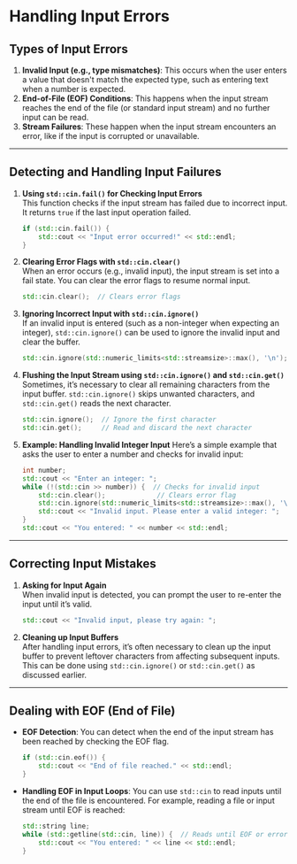 # Handling Input Errors

## **Types of Input Errors**

1. **Invalid Input (e.g., type mismatches)**: This occurs when the user enters a value that doesn't match the expected type, such as entering text when a number is expected.
2. **End-of-File (EOF) Conditions**: This happens when the input stream reaches the end of the file (or standard input stream) and no further input can be read.
3. **Stream Failures**: These happen when the input stream encounters an error, like if the input is corrupted or unavailable.

***

## **Detecting and Handling Input Failures**

1.  **Using `std::cin.fail()` for Checking Input Errors**\
    This function checks if the input stream has failed due to incorrect input. It returns `true` if the last input operation failed.

    ```cpp
    if (std::cin.fail()) {
        std::cout << "Input error occurred!" << std::endl;
    }
    ```
2.  **Clearing Error Flags with `std::cin.clear()`**\
    When an error occurs (e.g., invalid input), the input stream is set into a fail state. You can clear the error flags to resume normal input.

    ```cpp
    std::cin.clear();  // Clears error flags
    ```
3.  **Ignoring Incorrect Input with `std::cin.ignore()`**\
    If an invalid input is entered (such as a non-integer when expecting an integer), `std::cin.ignore()` can be used to ignore the invalid input and clear the buffer.

    ```cpp
    std::cin.ignore(std::numeric_limits<std::streamsize>::max(), '\n');
    ```
4.  **Flushing the Input Stream using `std::cin.ignore()` and `std::cin.get()`**\
    Sometimes, it’s necessary to clear all remaining characters from the input buffer. `std::cin.ignore()` skips unwanted characters, and `std::cin.get()` reads the next character.

    ```cpp
    std::cin.ignore();  // Ignore the first character
    std::cin.get();     // Read and discard the next character
    ```
5.  **Example: Handling Invalid Integer Input** Here’s a simple example that asks the user to enter a number and checks for invalid input:

    ```cpp
    int number;
    std::cout << "Enter an integer: ";
    while (!(std::cin >> number)) {  // Checks for invalid input
        std::cin.clear();             // Clears error flag
        std::cin.ignore(std::numeric_limits<std::streamsize>::max(), '\n'); // Clears buffer
        std::cout << "Invalid input. Please enter a valid integer: ";
    }
    std::cout << "You entered: " << number << std::endl;
    ```

***

## **Correcting Input Mistakes**

1.  **Asking for Input Again**\
    When invalid input is detected, you can prompt the user to re-enter the input until it’s valid.

    ```cpp
    std::cout << "Invalid input, please try again: ";
    ```
2. **Cleaning up Input Buffers**\
   After handling input errors, it’s often necessary to clean up the input buffer to prevent leftover characters from affecting subsequent inputs. This can be done using `std::cin.ignore()` or `std::cin.get()` as discussed earlier.

***

## **Dealing with EOF (End of File)**

*   **EOF Detection**: You can detect when the end of the input stream has been reached by checking the EOF flag.

    ```cpp
    if (std::cin.eof()) {
        std::cout << "End of file reached." << std::endl;
    }
    ```
*   **Handling EOF in Input Loops**: You can use `std::cin` to read inputs until the end of the file is encountered. For example, reading a file or input stream until EOF is reached:

    ```cpp
    std::string line;
    while (std::getline(std::cin, line)) {  // Reads until EOF or error
        std::cout << "You entered: " << line << std::endl;
    }
    ```
